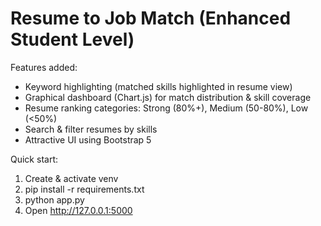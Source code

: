 # Resume to Job Match (Enhanced Student Level)

Features added:
- Keyword highlighting (matched skills highlighted in resume view)
- Graphical dashboard (Chart.js) for match distribution & skill coverage
- Resume ranking categories: Strong (80%+), Medium (50-80%), Low (<50%)
- Search & filter resumes by skills
- Attractive UI using Bootstrap 5

Quick start:
1. Create & activate venv
2. pip install -r requirements.txt
3. python app.py
4. Open http://127.0.0.1:5000
